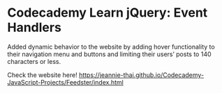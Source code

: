 # Codecademy Learn jQuery: Event Handlers
Added dynamic behavior to the website by adding hover functionality to their navigation menu and buttons and limiting their users’ posts to 140 characters or less.

Check the website here!
https://jeannie-thai.github.io/Codecademy-JavaScript-Projects/Feedster/index.html
